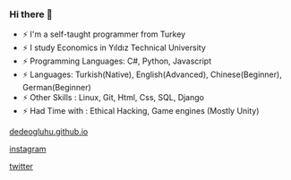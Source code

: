 ### Hi there 👋



<!--
**dedeogluhu/dedeogluhu** is a ✨ _special_ ✨ repository because its `README.md` (this file) appears on your GitHub profile.-->

- ⚡ I'm a self-taught programmer from Turkey
- ⚡ I study Economics in Yıldız Technical University
- ⚡ Programming Languages: C#, Python, Javascript
- ⚡ Languages: Turkish(Native), English(Advanced), Chinese(Beginner), German(Beginner)
- ⚡ Other Skills : Linux, Git, Html, Css, SQL, Django
- ⚡ Had Time with : Ethical Hacking, Game engines (Mostly Unity)

[dedeogluhu.github.io](https://dedeogluhu.github.io)

[instagram](https://www.instagram.com/dedeogluhu)

[twitter](https://twitter.com/dedeogluhu)
